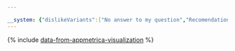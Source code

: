 ```yaml
---

__system: {"dislikeVariants":["No answer to my question","Recomendations didn't help","The content doesn't match title","Other"]}
---
```

{% include [data-from-appmetrica-visualization](../../_includes/tutorials/data-from-appmetrica-visualization.md) %}
